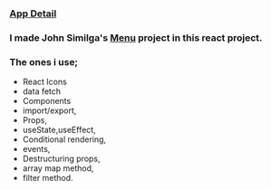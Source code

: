 ### [App Detail](https://jazzy-kataifi-96fe6f.netlify.app/)
### I made John Similga's [Menu](https://react-projects-5-menu.netlify.app/) project in this react project. 

### The ones i use;
  - React Icons
  - data fetch
  - Components
  - import/export,
  - Props,
  - useState,useEffect,
  - Conditional rendering,
  - events,
  - Destructuring props,
  - array map method,
  - filter method.
